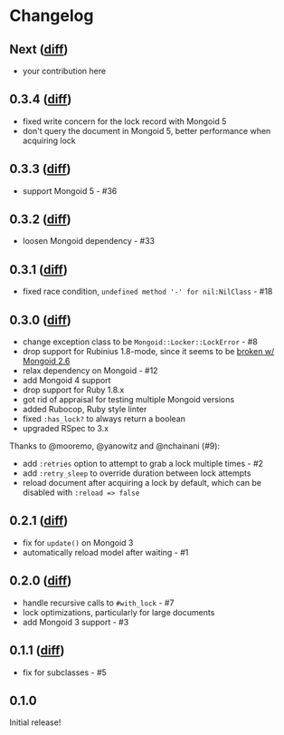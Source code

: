 # Changelog

## Next ([diff](https://github.com/afeld/mongoid-locker/compare/v0.3.5...master?w=1))

* your contribution here

## 0.3.4 ([diff](https://github.com/afeld/mongoid-locker/compare/v0.3.4...master?w=1))

* fixed write concern for the lock record with Mongoid 5
* don't query the document in Mongoid 5, better performance when acquiring lock

## 0.3.3 ([diff](https://github.com/afeld/mongoid-locker/compare/v0.3.3...master?w=1))

* support Mongoid 5 - #36

## 0.3.2 ([diff](https://github.com/afeld/mongoid-locker/compare/v0.3.1...v0.3.2?w=1))

* loosen Mongoid dependency - #33

## 0.3.1 ([diff](https://github.com/afeld/mongoid-locker/compare/v0.3.0...v0.3.1?w=1))

* fixed race condition, `undefined method '-' for nil:NilClass` - #18

## 0.3.0 ([diff](https://github.com/afeld/mongoid-locker/compare/v0.2.1...v0.3.0?w=1))

* change exception class to be `Mongoid::Locker::LockError` - #8
* drop support for Rubinius 1.8-mode, since it seems to be [broken w/ Mongoid 2.6](https://travis-ci.org/mongoid/mongoid/jobs/4594000)
* relax dependency on Mongoid - #12
* add Mongoid 4 support
* drop support for Ruby 1.8.x
* got rid of appraisal for testing multiple Mongoid versions
* added Rubocop, Ruby style linter
* fixed `:has_lock?` to always return a boolean
* upgraded RSpec to 3.x

Thanks to @mooremo, @yanowitz and @nchainani (#9):

* add `:retries` option to attempt to grab a lock multiple times - #2
* add `:retry_sleep` to override duration between lock attempts
* reload document after acquiring a lock by default, which can be disabled with `:reload => false`

## 0.2.1 ([diff](https://github.com/afeld/mongoid-locker/compare/v0.2.0...v0.2.1?w=1))

* fix for `update()` on Mongoid 3
* automatically reload model after waiting - #1

## 0.2.0 ([diff](https://github.com/afeld/mongoid-locker/compare/v0.1.1...v0.2.0?w=1))

* handle recursive calls to `#with_lock` - #7
* lock optimizations, particularly for large documents
* add Mongoid 3 support - #3

## 0.1.1 ([diff](https://github.com/afeld/mongoid-locker/compare/v0.1.0...v0.1.1?w=1))

* fix for subclasses - #5

## 0.1.0

Initial release!
